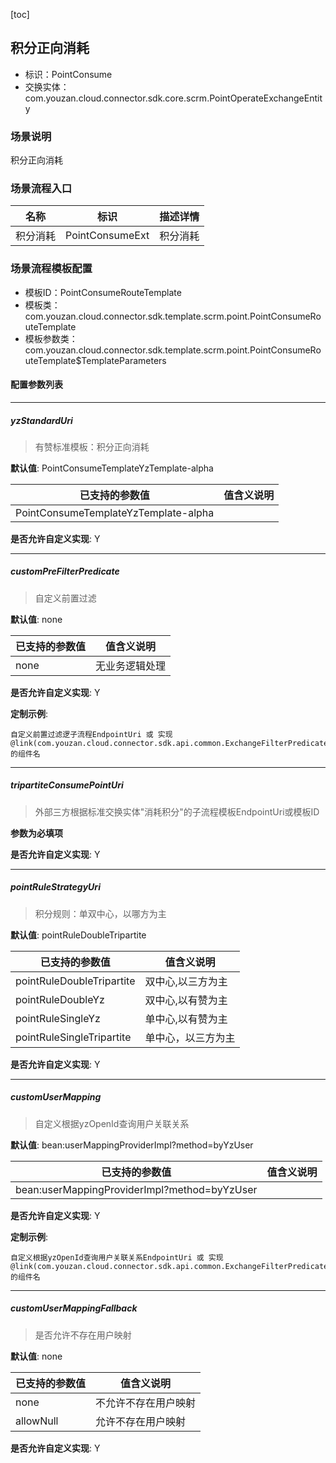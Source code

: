 [toc]

## 积分正向消耗
- 标识：PointConsume
- 交换实体：com.youzan.cloud.connector.sdk.core.scrm.PointOperateExchangeEntity
### 场景说明
积分正向消耗
### 场景流程入口

名称 | 标识 | 描述详情
---|---|---
积分消耗 | PointConsumeExt | 积分消耗

### 场景流程模板配置
- 模板ID：PointConsumeRouteTemplate
- 模板类：com.youzan.cloud.connector.sdk.template.scrm.point.PointConsumeRouteTemplate
- 模板参数类：com.youzan.cloud.connector.sdk.template.scrm.point.PointConsumeRouteTemplate$TemplateParameters

#### 配置参数列表

---
##### yzStandardUri
> 有赞标准模板：积分正向消耗

**默认值**: PointConsumeTemplateYzTemplate-alpha

已支持的参数值 | 值含义说明
---|---
PointConsumeTemplateYzTemplate-alpha | 

**是否允许自定义实现**: Y

---
##### customPreFilterPredicate
> 自定义前置过滤

**默认值**: none

已支持的参数值 | 值含义说明
---|---
none | 无业务逻辑处理

**是否允许自定义实现**: Y


**定制示例**:
```
自定义前置过滤逻子流程EndpointUri 或 实现@link(com.youzan.cloud.connector.sdk.api.common.ExchangeFilterPredicate)的组件名
```
---
##### tripartiteConsumePointUri
> 外部三方根据标准交换实体"消耗积分"的子流程模板EndpointUri或模板ID

**参数为必填项**


**是否允许自定义实现**: Y

---
##### pointRuleStrategyUri
> 积分规则：单双中心，以哪方为主

**默认值**: pointRuleDoubleTripartite

已支持的参数值 | 值含义说明
---|---
pointRuleDoubleTripartite | 双中心,以三方为主
pointRuleDoubleYz | 双中心,以有赞为主
pointRuleSingleYz | 单中心,以有赞为主
pointRuleSingleTripartite | 单中心，以三方为主

**是否允许自定义实现**: Y

---
##### customUserMapping
> 自定义根据yzOpenId查询用户关联关系

**默认值**: bean:userMappingProviderImpl?method=byYzUser

已支持的参数值 | 值含义说明
---|---
bean:userMappingProviderImpl?method=byYzUser | 

**是否允许自定义实现**: Y


**定制示例**:
```
自定义根据yzOpenId查询用户关联关系EndpointUri 或 实现@link(com.youzan.cloud.connector.sdk.api.common.ExchangeFilterPredicate)的组件名
```
---
##### customUserMappingFallback
> 是否允许不存在用户映射

**默认值**: none

已支持的参数值 | 值含义说明
---|---
none | 不允许不存在用户映射
allowNull | 允许不存在用户映射

**是否允许自定义实现**: Y


